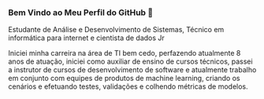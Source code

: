 ### Bem Vindo ao Meu Perfil do GitHub 👋

Estudante de Análise e Desenvolvimento de Sistemas, Técnico em informática para internet e cientista de dados Jr

Iniciei minha carreira na área de TI bem cedo, perfazendo atualmente 8 anos de atuação, iniciei como auxiliar de ensino de cursos técnicos, passei a instrutor de cursos de desenvolvimento de software e atualmente trabalho em conjunto com equipes de produtos de machine learning, criando os cenários e efetuando testes, validações e colhendo métricas de modelos.
 <!--
![Estatísticas do Perfil](https://github-readme-stats.vercel.app/api?username=repositorio-gil-rocha&show_icons=true&theme=radicaltitle_color=000&fflocale=pt-br&card_width=500)
-->


<!--
**repositorio-gil-rocha/repositorio-gil-rocha** is a ✨ _special_ ✨ repository because its `README.md` (this file) appears on your GitHub profile.

Here are some ideas to get you started:

- 🔭 I’m currently working on ...
- 🌱 I’m currently learning ...
- 👯 I’m looking to collaborate on ...
- 🤔 I’m looking for help with ...
- 💬 Ask me about ...
- 📫 How to reach me: ...
- 😄 Pronouns: ...
- ⚡ Fun fact: ...
-->
